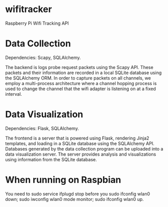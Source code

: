 wifitracker
===========

Raspberry Pi Wifi Tracking API

# Data Collection

Dependencies: Scapy, SQLAlchemy.

The backend is logs probe request packets using the Scapy API. These packets and their information are recorded in a local SQLite database using the SQLAlchemy ORM. In order to capture packets on all channels, we employ a multi-process architecture where a channel hopping process is used to change the channel that the wifi adapter is listening on at a fixed interval.

# Data Visualization

Dependencies: Flask, SQLAlchemy.

The frontend is a server that is powered using Flask, rendering Jinja2 templates, and loading in a SQLite database using the SQLAlchemy API. Databases generated by the data collection program can be uploaded into a data visualization server. The server provides analysis and visualizations using information from the SQLite database.

# When running on Raspbian

You need to sudo service ifplugd stop before you sudo ifconfig wlan0 down; sudo iwconfig wlan0 mode monitor; sudo ifconfig wlan0 up.
